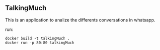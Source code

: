 ## TalkingMuch
This is an application to analize the differents conversations in whatsapp.

run:
```shell
docker build -t talkingMuch .
docker run -p 80:80 talkingMuch 
```
